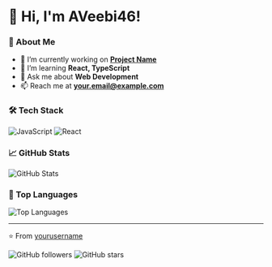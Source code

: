 # 👋 Hi, I'm AVeebi46!
### 🚀 About Me
- 🔭 I’m currently working on **[Project Name](https://github.com/yourproject)**
- 🌱 I’m learning **React, TypeScript**
- 💬 Ask me about **Web Development**
- 📫 Reach me at **your.email@example.com**

### 🛠 Tech Stack
![JavaScript](https://img.shields.io/badge/JavaScript-F7DF1E?style=flat-square&logo=javascript&logoColor=black)
![React](https://img.shields.io/badge/React-61DAFB?style=flat-square&logo=react&logoColor=black)

### 📈 GitHub Stats
![GitHub Stats](https://github-readme-stats.vercel.app/api?username=AVeeno46&show_icons=true&theme=radical)
### 📌 Top Languages
![Top Languages](https://github-readme-stats.vercel.app/api/top-langs/?username=yourusername&layout=compact&theme=dark)

---
⭐️ From [yourusername](https://github.com/yourusername)

![GitHub followers](https://img.shields.io/github/followers/AVeeno46?style=social)
![GitHub stars](https://img.shields.io/github/stars/AVeeno46?style=social)
